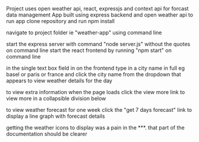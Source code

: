 Project uses open weather api, react, expressjs and context api for forcast data management
App built using express backend and open weather api
to run app clone repository and run npm install

navigate to project folder ie "weather-app" using command line

start the express server with command "node server.js" without the quotes on command line
start the react frontend by running "npm start" on command line

in the single text box field in on the frontend type in a city name in full eg basel or paris or france and click the city name from the dropdown that appears to view weather details for the day

to view extra information when the page loads click the view more link to view more in a collapsible division below

to view weather forecast for one week click the "get 7 days forecast" link to display a line graph with forecast details

getting the weather icons to display was a pain in the \*\*\*. that part of the documentation should be clearer

